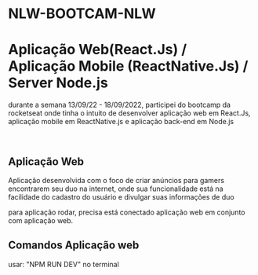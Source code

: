 # NLW-BOOTCAM-NLW
<h1> Aplicação Web(React.Js) / Aplicação Mobile (ReactNative.Js) / Server Node.js </h1>
<p> durante a semana 13/09/22 - 18/09/2022, participei do bootcamp da rocketseat onde tinha o intuito de desenvolver aplicação web em React.Js, aplicação mobile em ReactNative.js e aplicação back-end em Node.js </p>
<br>
<h2> Aplicação Web </h2>

<p> Aplicação desenvolvida com o foco de criar anúncios para gamers encontrarem seu duo na internet, onde sua funcionalidade está na facilidade do cadastro do usuário e divulgar suas informações de duo  </p>

<p> para aplicação rodar, precisa está conectado aplicação web em conjunto com aplicação web. </p>

<h2>Comandos Aplicação web </h2>
<p>usar: "NPM RUN DEV" no terminal </p>
